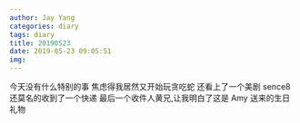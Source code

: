 ```yaml
---
author: Jay Yang
categories: diary
tags: diary
title: 20190523
date: 2019-05-23 09:05:51
img:
---
```


今天没有什么特别的事
焦虑得我居然又开始玩贪吃蛇
还看上了一个美剧 sence8
还莫名的收到了一个快递
最后一个收件人黄兄,让我明白了这是 Amy 送来的生日礼物
